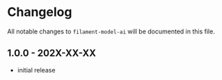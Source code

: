 # Changelog

All notable changes to `filament-model-ai` will be documented in this file.

## 1.0.0 - 202X-XX-XX

- initial release
